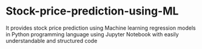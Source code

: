 # Stock-price-prediction-using-ML
It provides stock price prediction using Machine learning regression models in Python programming language using Jupyter Notebook with easily understandable and structured code
